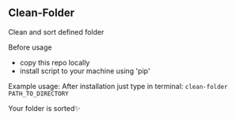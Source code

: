 ## Clean-Folder
Clean and sort defined folder

Before usage
- copy this repo locally
- install script to your machine using 'pip'

Example usage:
After installation just type in terminal:
```clean-folder PATH_TO_DIRECTORY``` 

Your folder is sorted✨
